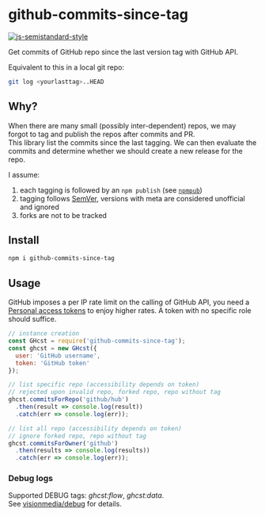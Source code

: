 # github-commits-since-tag

[![js-semistandard-style](https://cdn.rawgit.com/flet/semistandard/master/badge.svg)](https://github.com/Flet/semistandard)

Get commits of GitHub repo since the last version tag with GitHub API.  

Equivalent to this in a local git repo:
```sh
git log <yourlasttag>..HEAD
```

## Why?

When there are many small (possibly inter-dependent) repos, we may forgot to tag and publish the repos after commits and PR.  
This library list the commits since the last tagging. We can then evaluate the commits and determine whether we should create a new release for the repo.

I assume:  
1. each tagging is followed by an `npm publish` (see [`npmpub`](https://gist.github.com/leesei/73f5d9d847ae47d05927))  
2. tagging follows [SemVer](http://semver.org/), versions with meta are considered unofficial and ignored  
3. forks are not to be tracked

## Install

```sh
npm i github-commits-since-tag
```

## Usage

GitHub imposes a per IP rate limit on the calling of GitHub API, you need a [Personal access tokens](https://github.com/settings/tokens) to enjoy higher rates. A token with no specific role should suffice.

```js
// instance creation
const GHcst = require('github-commits-since-tag');
const ghcst = new GHcst({
  user: 'GitHub username',
  token: 'GitHub token'
});

// list specific repo (accessibility depends on token)
// rejected upon invalid repo, forked repo, repo without tag
ghcst.commitsForRepo('github/hub')
  .then(result => console.log(result))
  .catch(err => console.log(err));

// list all repo (accessibility depends on token)
// ignore forked repo, repo without tag
ghcst.commitsForOwner('github')
  .then(results => console.log(results))
  .catch(err => console.log(err));
```

### Debug logs

Supported DEBUG tags: *ghcst:flow*, *ghcst:data*.  
See [visionmedia/debug](https://github.com/visionmedia/debug/) for details.
